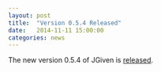 ```yaml
---
layout: post
title:  "Version 0.5.4 Released"
date:   2014-11-11 15:00:00
categories: news
---
```

The new version 0.5.4 of JGiven is [released](https://github.com/TNG/JGiven/releases/tag/v0.5.4).



[jgiven-gh]: https://github.com/TNG/JGiven
[jgiven]:    http://jgiven.org
